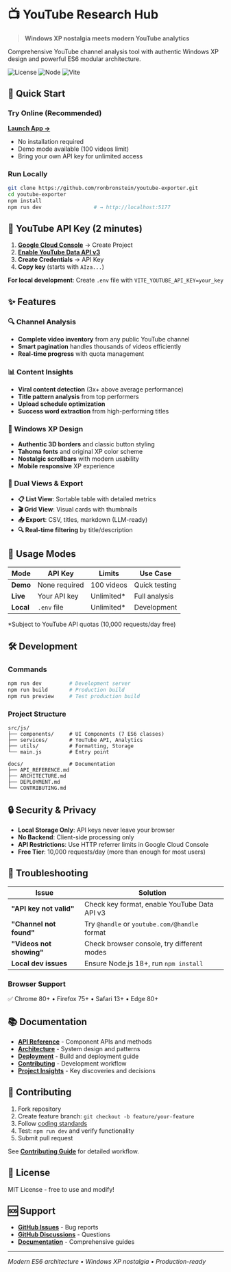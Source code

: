 # 📺 YouTube Research Hub

> **Windows XP nostalgia meets modern YouTube analytics**

Comprehensive YouTube channel analysis tool with authentic Windows XP design and powerful ES6 modular architecture.

![License](https://img.shields.io/badge/license-MIT-green.svg)
![Node](https://img.shields.io/badge/node-%3E%3D18.0.0-brightgreen.svg)
![Vite](https://img.shields.io/badge/vite-6.3.5-646CFF.svg)

## 🚀 Quick Start

### Try Online (Recommended)
**[Launch App →](https://ronbronstein.github.io/youtube-exporter/)**
- No installation required
- Demo mode available (100 videos limit)
- Bring your own API key for unlimited access

### Run Locally
```bash
git clone https://github.com/ronbronstein/youtube-exporter.git
cd youtube-exporter
npm install
npm run dev                 # → http://localhost:5177
```

## 🔑 YouTube API Key (2 minutes)

1. **[Google Cloud Console](https://console.cloud.google.com/apis/credentials)** → Create Project
2. **[Enable YouTube Data API v3](https://console.cloud.google.com/apis/library)**
3. **Create Credentials** → API Key
4. **Copy key** (starts with `AIza...`)

**For local development**: Create `.env` file with `VITE_YOUTUBE_API_KEY=your_key`

## ✨ Features

### 🔍 Channel Analysis
- **Complete video inventory** from any public YouTube channel
- **Smart pagination** handles thousands of videos efficiently
- **Real-time progress** with quota management

### 📊 Content Insights
- **Viral content detection** (3x+ above average performance)
- **Title pattern analysis** from top performers  
- **Upload schedule optimization** 
- **Success word extraction** from high-performing titles

### 🎨 Windows XP Design
- **Authentic 3D borders** and classic button styling
- **Tahoma fonts** and original XP color scheme
- **Nostalgic scrollbars** with modern usability
- **Mobile responsive** XP experience

### 📱 Dual Views & Export
- **📋 List View**: Sortable table with detailed metrics
- **🎬 Grid View**: Visual cards with thumbnails
- **📥 Export**: CSV, titles, markdown (LLM-ready)
- **🔍 Real-time filtering** by title/description

## 🎯 Usage Modes

| Mode | API Key | Limits | Use Case |
|------|---------|--------|----------|
| **Demo** | None required | 100 videos | Quick testing |
| **Live** | Your API key | Unlimited* | Full analysis |
| **Local** | `.env` file | Unlimited* | Development |

*Subject to YouTube API quotas (10,000 requests/day free)

## 🛠️ Development

### Commands
```bash
npm run dev         # Development server
npm run build       # Production build
npm run preview     # Test production build
```

### Project Structure
```
src/js/
├── components/     # UI Components (7 ES6 classes)
├── services/       # YouTube API, Analytics
├── utils/          # Formatting, Storage
└── main.js         # Entry point

docs/               # Documentation
├── API_REFERENCE.md
├── ARCHITECTURE.md
├── DEPLOYMENT.md
└── CONTRIBUTING.md
```

## 🔒 Security & Privacy

- **Local Storage Only**: API keys never leave your browser
- **No Backend**: Client-side processing only
- **API Restrictions**: Use HTTP referrer limits in Google Cloud Console
- **Free Tier**: 10,000 requests/day (more than enough for most users)

## 🐛 Troubleshooting

| Issue | Solution |
|-------|----------|
| **"API key not valid"** | Check key format, enable YouTube Data API v3 |
| **"Channel not found"** | Try `@handle` or `youtube.com/@handle` format |
| **"Videos not showing"** | Check browser console, try different modes |
| **Local dev issues** | Ensure Node.js 18+, run `npm install` |

### Browser Support
✅ Chrome 80+ • Firefox 75+ • Safari 13+ • Edge 80+

## 📚 Documentation

- **[API Reference](docs/API_REFERENCE.md)** - Component APIs and methods
- **[Architecture](docs/ARCHITECTURE.md)** - System design and patterns  
- **[Deployment](docs/DEPLOYMENT.md)** - Build and deployment guide
- **[Contributing](docs/CONTRIBUTING.md)** - Development workflow
- **[Project Insights](docs/insights.md)** - Key discoveries and decisions

## 🤝 Contributing

1. Fork repository
2. Create feature branch: `git checkout -b feature/your-feature`
3. Follow [coding standards](docs/CONTRIBUTING.md#code-standards)
4. Test: `npm run dev` and verify functionality
5. Submit pull request

See **[Contributing Guide](docs/CONTRIBUTING.md)** for detailed workflow.

## 📄 License

MIT License - free to use and modify!

## 🆘 Support

- **[GitHub Issues](https://github.com/ronbronstein/youtube-exporter/issues)** - Bug reports
- **[GitHub Discussions](https://github.com/ronbronstein/youtube-exporter/discussions)** - Questions
- **[Documentation](docs/)** - Comprehensive guides

---

*Modern ES6 architecture • Windows XP nostalgia • Production-ready*